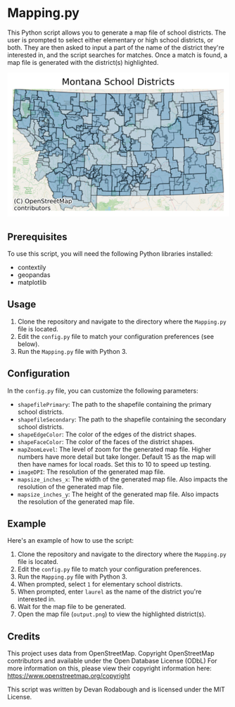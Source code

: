 # Mapping.py

This Python script allows you to generate a map file of school districts. The user is prompted to select either elementary or high school districts, or both. They are then asked to input a part of the name of the district they're interested in, and the script searches for matches. Once a match is found, a map file is generated with the district(s) highlighted.

![All Montana Districts](AllDistricts.png?raw=true "All Montana Districts")

## Prerequisites

To use this script, you will need the following Python libraries installed:

- contextily
- geopandas
- matplotlib

## Usage

1. Clone the repository and navigate to the directory where the `Mapping.py` file is located.
2. Edit the `config.py` file to match your configuration preferences (see below).
3. Run the `Mapping.py` file with Python 3. 

## Configuration
In the `config.py` file, you can customize the following parameters:

- `shapefilePrimary`: The path to the shapefile containing the primary school districts.
- `shapefileSecondary`: The path to the shapefile containing the secondary school districts.
- `shapeEdgeColor`: The color of the edges of the district shapes.
- `shapeFaceColor`: The color of the faces of the district shapes.
- `mapZoomLevel`: The level of zoom for the generated map file. Higher numbers have more detail but take longer. Default 15 as the map will then have names for local roads. Set this to 10 to speed up testing.
- `imageDPI`: The resolution of the generated map file.
- `mapsize_inches_x`: The width of the generated map file. Also impacts the resolution of the generated map file.
- `mapsize_inches_y`: The height of the generated map file. Also impacts the resolution of the generated map file.

## Example
Here's an example of how to use the script:

1. Clone the repository and navigate to the directory where the `Mapping.py` file is located.
2. Edit the `config.py` file to match your configuration preferences.
3. Run the `Mapping.py` file with Python 3.
4. When prompted, select `1` for elementary school districts.
5. When prompted, enter `laurel` as the name of the district you're interested in.
6. Wait for the map file to be generated.
7. Open the map file (`output.png`) to view the highlighted district(s).

## Credits
This project uses data from OpenStreetMap. Copyright OpenStreetMap contributors and available under the Open Database License (ODbL)
For more information on this, please view their copyright information here: https://www.openstreetmap.org/copyright

This script was written by Devan Rodabough and is licensed under the MIT License.
